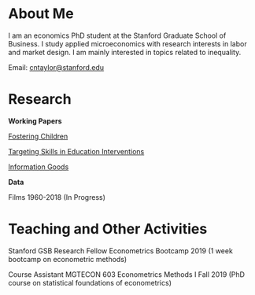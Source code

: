 # About Me

I am an economics PhD student at the Stanford Graduate School of Business. I study applied microeconomics with research interests in labor and market design. I am mainly interested in topics related to inequality.

Email: <cntaylor@stanford.edu>

# Research

**Working Papers**

[Fostering Children](./pdfs/foster.pdf)

[Targeting Skills in Education Interventions](./pdfs/educ.pdf)

[Information Goods](./pdfs/info.pdf)


**Data**

Films 1960-2018 (In Progress)

# Teaching and Other Activities

Stanford GSB Research Fellow Econometrics Bootcamp 2019 (1 week bootcamp on econometric methods)

Course Assistant MGTECON 603 Econometrics Methods I Fall 2019 (PhD course on statistical foundations of econometrics)
